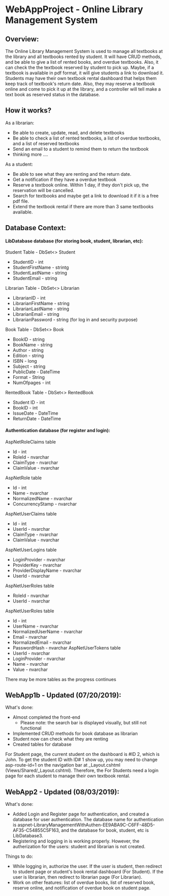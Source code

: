 # WebAppProject - Online Library Management System

## Overview:
The Online Library Management System is used to manage all textbooks at the library and all textbooks rented by student. It will have CRUD methods, and be able to give a list of rented books, and overdue textbooks. Also, it can check the the textbook reserved by student to pick up. Maybe, if a textbook is available in pdf format, it will give students a link to download it.
Students may have their own textbook rental dashboard that helps them keep track of textbook's return date. Also, they may reserve a textbook online and come to pick it up at the library, and a controller will tell make a text book as reserved status in the database.

## How it works?
As a librarian:
  * Be able to create, update, read, and delete textbooks
  * Be able to check a list of rented textbooks, a list of overdue textbooks, and a list of reserved textbooks
  * Send an email to a student to remind them to return the textbook
  * thinking more ....

As a student:
  * Be able to see what they are renting and the return date.
  * Get a notification if they have a overdue textbook
  * Reserve a textbook online. Within 1 day, if they don't pick up, the reservation will be cancelled.
  * Search for textbooks and maybe get a link to download it if it is a free pdf file.
  * Extend the textbook rental if there are more than 3 same textbooks available.
  
## Database Context:
#### LibDatabase database (for storing book, student, librarian, etc):
Student Table - DbSet<> Student
  * StudentID - int
  * StudentFirstName - strintg
  * StudentLastName - string
  * StudentEmail - string
  
Librarian Table - DbSet<> Librarian
  * LibrarianID - int
  * LibrarianFirstName - string
  * LibrarianLastName - string
  * LibrarianEmail - string
  * LibrarianPassword - string (for log in and security purpose)
  
Book Table - DbSet<> Book
  * BookID - string
  * BookName - string
  * Author - string
  * Edition - string
  * ISBN - long
  * Subject - string
  * PublicDate - DateTime
  * Format - String
  * NumOfpages - int
  
 RentedBook Table - DbSet<> RentedBook
  * Student ID - int
  * BookID - int
  * IssueDate - DateTime
  * ReturnDate - DateTime
  
#### Authentication database (for register and login):
 AspNetRoleClaims table
   * Id - int
   * RoleId - nvarchar
   * ClaimType - nvarchar
   * ClaimValue - nvarchar
   
 AspNetRole table
  * Id - int
  * Name - nvarchar
  * NormalizedName - nvarchar
  * ConcurrencyStamp - nvarchar
  
 AspNetUserClaims table
   * Id - int
   * UserId - nvarchar
   * ClaimType - nvarchar
   * ClaimValue - nvarchar  

 AspNetUserLogins table
   * LoginProvider - nvarchar
   * ProviderKey - nvarchar
   * ProviderDisplayName - nvarchar
   * UserId - nvarchar
 
 AspNetUserRoles table
   * RoleId - nvarchar
   * UserId - nvarchar
   
 AspNetUserRoles table
   * Id - int
   * UserName - nvarchar
   * NormalizedUserName - nvarchar
   * Email - nvarchar
   * NormalizedEmail - nvarchar
   * PasswordHash - nvarchar
AspNetUserTokens table
   * UserId - nvarchar
   * LoginProvider - nvarchar
   * Name - nvarchar
   * Value - nvarchar

  There may be more tables as the progress continues
  
  ## WebApp1b - Updated (07/20/2019):
  What's done:
  * Almost completed the front-end
    * Please note: the search bar is displayed visually, but still not functional
  * Implemented CRUD methods for book database as librarian
  * Student now can check what they are renting
  * Created tables for database
  
  For Student page, the current student on the dashboard is #ID 2, which is John. To get the student ID with ID# 1 show up, you may need to change asp-route-id=1 on the navigation bar at _Layout.cshtml (Views/Shared/_Layout.cshtml).
Therefore, the For Students need a login page for each student to manage their own textbook rental.
  
  ## WebApp2 - Updated (08/03/2019):
  What's done:
  * Added Login and Register page for authentication, and created a database for user authentication. The database name for authentication is aspnet-LibraryManagementWithAuthen-EE9ABA9C-C6FF-48D5-AF35-C54855C5F163, and the database for book, student, etc is LibDatabase3.
  * Registering and logging in is working properly. However, the autherization for the users: student and librarian is not created.
  
  Things to do:
  * While logging in, authorize the user. If the user is student, then redirect to student page or student's book rental dashboard (For Student). If the user is librarian, then redirect to librarian page (For Librarian).
  * Work on other features: list of overdue books, list of reserved book, reserve online, and notification of overdue book on student page.
  
    
